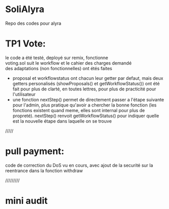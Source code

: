 # SoliAlyra

Repo des codes pour alyra  

# TP1 Vote:  

le code a été testé, deployé sur remix, fonctionne  
voting.sol suit le workflow et le cahier des charges demandé  
des adaptations (non fonctionnelles) ont étés faites  
- proposal et workflowstatus ont chacun leur getter par defaut, mais deux getters personalisés (showProposals() et getWorkflowStatus()) ont été fait pour plus de clarté, en toutes lettres, pour plus de practicité pour l'utilisateur  
- une fonction nextStep()  permet de directement passer a l'étape suivante pour l'admin, plus pratique qu'avoir a chercher la bonne fonction (les fonctions existent quand meme, elles sont internal pour plus de propreté). nextStep() renvoit getWorkflowStatus() pour indiquer quelle est la nouvelle étape dans laquelle on se trouve  

/////

# pull payment:

code de correction du DoS vu en cours, avec ajout de la securité sur la reentrance dans la fonction withdraw

/////////

# mini audit
